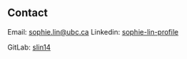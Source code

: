 ## Contact

Email: [sophie.lin@ubc.ca](mailto:sophie.lin@ubc.ca)
Linkedin: [sophie-lin-profile](https://www.linkedin.com/in/sophie-lin-profile/)

GitLab: [slin14](https://gitlab.com/slin14)
